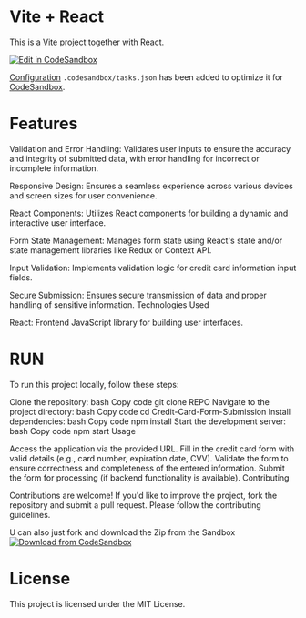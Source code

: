 # Vite + React

This is a [Vite](https://vitejs.dev) project together with React.

[![Edit in CodeSandbox](https://assets.codesandbox.io/github/button-edit-lime.svg)](https://codesandbox.io/p/github/codesandbox/codesandbox-template-vite-react/main)

[Configuration](https://codesandbox.io/docs/projects/learn/setting-up/tasks) `.codesandbox/tasks.json` has been added to optimize it for [CodeSandbox](https://codesandbox.io/dashboard).

# Features

Validation and Error Handling: Validates user inputs to ensure the accuracy and integrity of submitted data, with error handling for incorrect or incomplete information.

Responsive Design: Ensures a seamless experience across various devices and screen sizes for user convenience.

React Components: Utilizes React components for building a dynamic and interactive user interface.

Form State Management: Manages form state using React's state and/or state management libraries like Redux or Context API.

Input Validation: Implements validation logic for credit card information input fields.

Secure Submission: Ensures secure transmission of data and proper handling of sensitive information.
Technologies Used

React: Frontend JavaScript library for building user interfaces.
# RUN
To run this project locally, follow these steps:

Clone the repository:
bash
Copy code
git clone REPO
Navigate to the project directory:
bash
Copy code
cd Credit-Card-Form-Submission
Install dependencies:
bash
Copy code
npm install
Start the development server:
bash
Copy code
npm start
Usage

Access the application via the provided URL.
Fill in the credit card form with valid details (e.g., card number, expiration date, CVV).
Validate the form to ensure correctness and completeness of the entered information.
Submit the form for processing (if backend functionality is available).
Contributing

Contributions are welcome! If you'd like to improve the project, fork the repository and submit a pull request. Please follow the contributing guidelines.



U can also just fork and download the Zip from the Sandbox [![Download from CodeSandbox](https://assets.codesandbox.io/github/button-edit-lime.svg)](https://codesandbox.io/p/github/codesandbox/codesandbox-template-vite-react/main)

# License

This project is licensed under the MIT License.

